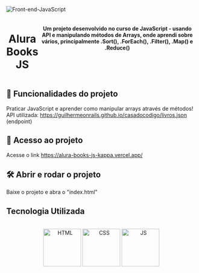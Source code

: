 
![Front-end-JavaScript](https://github.com/GabrielFMontoni/alura-books-js/assets/121250213/b70ff4f5-f57b-4803-ba76-1277bfd9ad63)

<div style="display: flex;" align="center"><br>
<h1>Alura Books JS</h1>
  <br>
<h4>Um projeto desenvolvido no curso de JavaScript - usando API e manipulando métodos de Arrays, onde aprendi sobre vários, principalmente .Sort(), .ForEach(), .Filter(), .Map() e .Reduce()

</h4>
</div>



##  :hammer: Funcionalidades do projeto
Praticar JavaScript e aprender como manipular arrays através de métodos!
API utilizada: https://guilhermeonrails.github.io/casadocodigo/livros.json (endpoint)

## :file_folder: Acesso ao projeto
Acesse o link https://alura-books-js-kappa.vercel.app/

## :hammer_and_wrench: Abrir e rodar o projeto
Baixe o projeto e abra o "index.html"


## Tecnologia Utilizada
<div style="display: inline_block" align="center"><br>
  <center><img align="center" alt="HTML" height="100" width="100" src="https://user-images.githubusercontent.com/121250213/233282210-2732ec05-13f8-4160-a2ff-0f75621f0228.png">
  <img align="center" alt="CSS" height="100" width="100" src="https://user-images.githubusercontent.com/121250213/233278515-41389f2e-8436-4b82-8bbe-67c236cdfbeb.png">
     <img align="center" alt="JS" height="100" width="100" src="https://github.com/GabrielFMontoni/challenge-schneider/assets/121250213/57b5193d-ff02-446a-8dd5-4c45294e12b4">
  </center>
</div>
